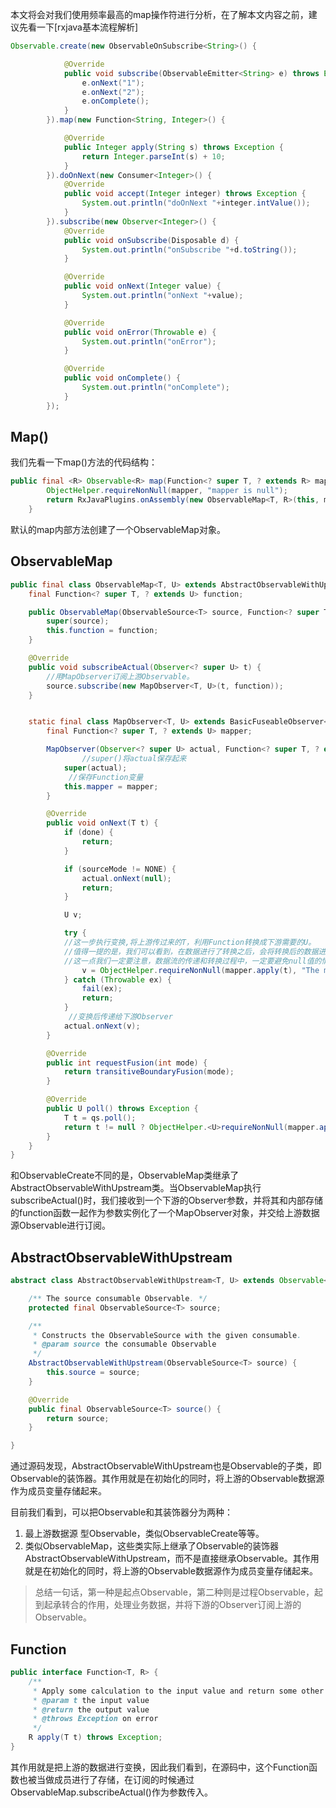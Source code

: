 本文将会对我们使用频率最高的map操作符进行分析，在了解本文内容之前，建议先看一下[rxjava基本流程解析]

```java
Observable.create(new ObservableOnSubscribe<String>() {

            @Override
            public void subscribe(ObservableEmitter<String> e) throws Exception {
                e.onNext("1");
                e.onNext("2");
                e.onComplete();
            }
        }).map(new Function<String, Integer>() {

            @Override
            public Integer apply(String s) throws Exception {
                return Integer.parseInt(s) + 10;
            }
        }).doOnNext(new Consumer<Integer>() {
            @Override
            public void accept(Integer integer) throws Exception {
                System.out.println("doOnNext "+integer.intValue());
            }
        }).subscribe(new Observer<Integer>() {
            @Override
            public void onSubscribe(Disposable d) {
                System.out.println("onSubscribe "+d.toString());
            }

            @Override
            public void onNext(Integer value) {
                System.out.println("onNext "+value);
            }

            @Override
            public void onError(Throwable e) {
                System.out.println("onError");
            }

            @Override
            public void onComplete() {
                System.out.println("onComplete");
            }
        });
```

## Map()

我们先看一下map()方法的代码结构：

```java
public final <R> Observable<R> map(Function<? super T, ? extends R> mapper) {
        ObjectHelper.requireNonNull(mapper, "mapper is null");
        return RxJavaPlugins.onAssembly(new ObservableMap<T, R>(this, mapper));
    }
```

默认的map内部方法创建了一个ObservableMap对象。

## ObservableMap

```java 
public final class ObservableMap<T, U> extends AbstractObservableWithUpstream<T, U> {
    final Function<? super T, ? extends U> function;

    public ObservableMap(ObservableSource<T> source, Function<? super T, ? extends U> function) {
        super(source);
        this.function = function;
    }

    @Override
    public void subscribeActual(Observer<? super U> t) {
    	//用MapObserver订阅上游Observable。
        source.subscribe(new MapObserver<T, U>(t, function));
    }


    static final class MapObserver<T, U> extends BasicFuseableObserver<T, U> {
        final Function<? super T, ? extends U> mapper;

        MapObserver(Observer<? super U> actual, Function<? super T, ? extends U> mapper) {
        		//super()将actual保存起来
            super(actual);
             //保存Function变量
            this.mapper = mapper;
        }

        @Override
        public void onNext(T t) {
            if (done) {
                return;
            }

            if (sourceMode != NONE) {
                actual.onNext(null);
                return;
            }

            U v;

            try {
            //这一步执行变换,将上游传过来的T，利用Function转换成下游需要的U。
            //值得一提的是，我们可以看到，在数据进行了转换之后，会将转换后的数据进行一次ObjectHelper.requireNonNull()非空校验，如果转换后的数据为空，则会抛出错误，
            //这一点我们一定要注意，数据流的传递和转换过程中，一定要避免null值的情况。
                v = ObjectHelper.requireNonNull(mapper.apply(t), "The mapper function returned a null value.");
            } catch (Throwable ex) {
                fail(ex);
                return;
            }
             //变换后传递给下游Observer
            actual.onNext(v);
        }

        @Override
        public int requestFusion(int mode) {
            return transitiveBoundaryFusion(mode);
        }

        @Override
        public U poll() throws Exception {
            T t = qs.poll();
            return t != null ? ObjectHelper.<U>requireNonNull(mapper.apply(t), "The mapper function returned a null value.") : null;
        }
    }
}
```
和ObservableCreate不同的是，ObservableMap类继承了AbstractObservableWithUpstream类。当ObservableMap执行subscribeActual()时，我们接收到一个下游的Observer参数，并将其和内部存储的function函数一起作为参数实例化了一个MapObserver对象，并交给上游数据源Observable进行订阅。

## AbstractObservableWithUpstream

```java
abstract class AbstractObservableWithUpstream<T, U> extends Observable<U> implements HasUpstreamObservableSource<T> {

    /** The source consumable Observable. */
    protected final ObservableSource<T> source;

    /**
     * Constructs the ObservableSource with the given consumable.
     * @param source the consumable Observable
     */
    AbstractObservableWithUpstream(ObservableSource<T> source) {
        this.source = source;
    }

    @Override
    public final ObservableSource<T> source() {
        return source;
    }

}
```
通过源码发现，AbstractObservableWithUpstream也是Observable的子类，即Observable的装饰器。其作用就是在初始化的同时，将上游的Observable数据源作为成员变量存储起来。

目前我们看到，可以把Observable和其装饰器分为两种：

1. 最上游数据源 型Observable，类似ObservableCreate等等。
2. 类似ObservableMap，这些类实际上继承了Observable的装饰器AbstractObservableWithUpstream，而不是直接继承Observable。其作用就是在初始化的同时，将上游的Observable数据源作为成员变量存储起来。

> 总结一句话，第一种是起点Observable，第二种则是过程Observable，起到起承转合的作用，处理业务数据，并将下游的Observer订阅上游的Observable。

## Function

```java
public interface Function<T, R> {
    /**
     * Apply some calculation to the input value and return some other value.
     * @param t the input value
     * @return the output value
     * @throws Exception on error
     */
    R apply(T t) throws Exception;
}
```
其作用就是把上游的数据进行变换，因此我们看到，在源码中，这个Function函数也被当做成员进行了存储，在订阅的时候通过ObservableMap.subscribeActual()作为参数传入。